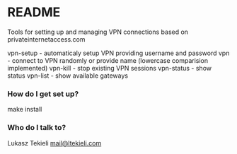 # README #

Tools for setting up and managing VPN connections based on privateinternetaccess.com

vpn-setup - automaticaly setup VPN providing username and password
vpn - connect to VPN randomly or provide name (lowercase comparision implemented)
vpn-kill - stop existing VPN sessions
vpn-status - show status
vpn-list - show available gateways

### How do I get set up? ###

make install

### Who do I talk to? ###

Lukasz Tekieli mail@ltekieli.com